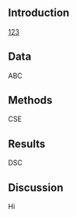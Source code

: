 ## Introduction
[123]("https://www.youtube.com/")
## Data
ABC
## Methods
CSE
## Results
DSC
## Discussion
Hi
